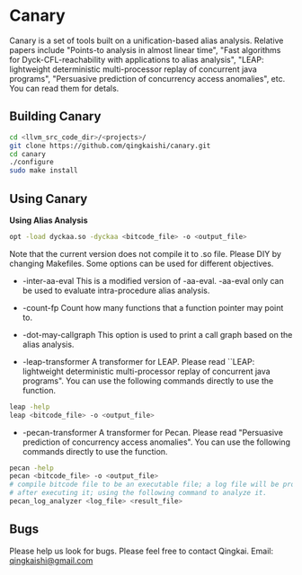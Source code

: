 Canary
======

Canary is a set of tools built on a unification-based alias analysis.
Relative papers include "Points-to analysis in almost linear time", 
"Fast algorithms for Dyck-CFL-reachability with applications to alias 
analysis", "LEAP: lightweight deterministic multi-processor replay of 
concurrent java programs", "Persuasive prediction of concurrency 
access anomalies", etc. You can read them for detals.



Building Canary
------

```bash
cd <llvm_src_code_dir>/<projects>/
git clone https://github.com/qingkaishi/canary.git
cd canary
./configure
sudo make install
```


Using Canary
------

**Using Alias Analysis**

```bash
opt -load dyckaa.so -dyckaa <bitcode_file> -o <output_file>
```

Note that the current version does not compile it to .so file. Please DIY 
by changing Makefiles. Some options can be used for different objectives.

* -inter-aa-eval
This is a modified version of -aa-eval. -aa-eval only can be used to evaluate 
intra-procedure alias analysis. 

* -count-fp
Count how many functions that a function pointer may point to.

* -dot-may-callgraph
This option is used to print a call graph based on the alias analysis.

* -leap-transformer
A transformer for LEAP. Please read ``LEAP: lightweight deterministic 
multi-processor replay of concurrent java programs". You can use the following 
commands directly to use the function.

```bash
leap -help
leap <bitcode_file> -o <output_file>
```

* -pecan-transformer
A transformer for Pecan. Please read "Persuasive prediction of concurrency 
access anomalies". You can use the following commands directly to use the 
function.

```bash
pecan -help
pecan <bitcode_file> -o <output_file>
# compile bitcode file to be an executable file; a log file will be produced 
# after executing it; using the following command to analyze it.  
pecan_log_analyzer <log_file> <result_file>
```


Bugs
------

Please help us look for bugs. Please feel free to contact Qingkai.
Email: qingkaishi@gmail.com



